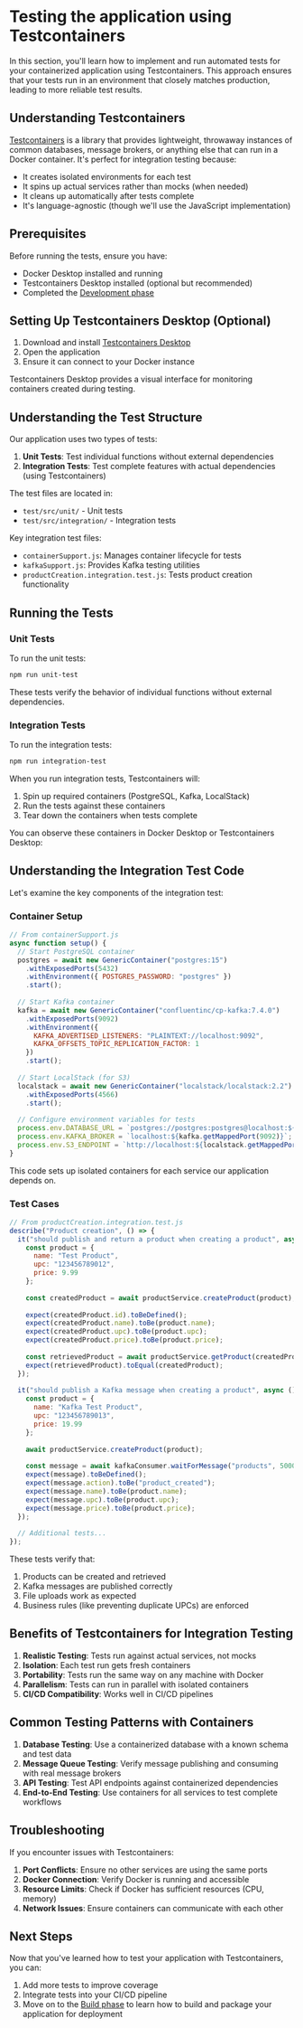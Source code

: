 # Testing the application using Testcontainers

In this section, you'll learn how to implement and run automated tests for your containerized application using Testcontainers. This approach ensures that your tests run in an environment that closely matches production, leading to more reliable test results.

## Understanding Testcontainers

[Testcontainers](https://testcontainers.com/) is a library that provides lightweight, throwaway instances of common databases, message brokers, or anything else that can run in a Docker container. It's perfect for integration testing because:

- It creates isolated environments for each test
- It spins up actual services rather than mocks (when needed)
- It cleans up automatically after tests complete
- It's language-agnostic (though we'll use the JavaScript implementation)

## Prerequisites

Before running the tests, ensure you have:

- Docker Desktop installed and running
- Testcontainers Desktop installed (optional but recommended)
- Completed the [Development phase](develop.md)

## Setting Up Testcontainers Desktop (Optional)

1. Download and install [Testcontainers Desktop](https://testcontainers.com/desktop/)
2. Open the application
3. Ensure it can connect to your Docker instance

Testcontainers Desktop provides a visual interface for monitoring containers created during testing.

## Understanding the Test Structure

Our application uses two types of tests:

1. **Unit Tests**: Test individual functions without external dependencies
2. **Integration Tests**: Test complete features with actual dependencies (using Testcontainers)

The test files are located in:
- `test/src/unit/` - Unit tests
- `test/src/integration/` - Integration tests

Key integration test files:
- `containerSupport.js`: Manages container lifecycle for tests
- `kafkaSupport.js`: Provides Kafka testing utilities
- `productCreation.integration.test.js`: Tests product creation functionality

## Running the Tests

### Unit Tests

To run the unit tests:

```bash
npm run unit-test
```

These tests verify the behavior of individual functions without external dependencies.

### Integration Tests

To run the integration tests:

```bash
npm run integration-test
```

When you run integration tests, Testcontainers will:
1. Spin up required containers (PostgreSQL, Kafka, LocalStack)
2. Run the tests against these containers
3. Tear down the containers when tests complete

You can observe these containers in Docker Desktop or Testcontainers Desktop:

## Understanding the Integration Test Code

Let's examine the key components of the integration test:

### Container Setup

```javascript
// From containerSupport.js
async function setup() {
  // Start PostgreSQL container
  postgres = await new GenericContainer("postgres:15")
    .withExposedPorts(5432)
    .withEnvironment({ POSTGRES_PASSWORD: "postgres" })
    .start();
  
  // Start Kafka container
  kafka = await new GenericContainer("confluentinc/cp-kafka:7.4.0")
    .withExposedPorts(9092)
    .withEnvironment({
      KAFKA_ADVERTISED_LISTENERS: "PLAINTEXT://localhost:9092",
      KAFKA_OFFSETS_TOPIC_REPLICATION_FACTOR: 1
    })
    .start();
  
  // Start LocalStack (for S3)
  localstack = await new GenericContainer("localstack/localstack:2.2")
    .withExposedPorts(4566)
    .start();
  
  // Configure environment variables for tests
  process.env.DATABASE_URL = `postgres://postgres:postgres@localhost:${postgres.getMappedPort(5432)}/postgres`;
  process.env.KAFKA_BROKER = `localhost:${kafka.getMappedPort(9092)}`;
  process.env.S3_ENDPOINT = `http://localhost:${localstack.getMappedPort(4566)}`;
}
```

This code sets up isolated containers for each service our application depends on.

### Test Cases

```javascript
// From productCreation.integration.test.js
describe("Product creation", () => {
  it("should publish and return a product when creating a product", async () => {
    const product = {
      name: "Test Product",
      upc: "123456789012",
      price: 9.99
    };
    
    const createdProduct = await productService.createProduct(product);
    
    expect(createdProduct.id).toBeDefined();
    expect(createdProduct.name).toBe(product.name);
    expect(createdProduct.upc).toBe(product.upc);
    expect(createdProduct.price).toBe(product.price);
    
    const retrievedProduct = await productService.getProduct(createdProduct.id);
    expect(retrievedProduct).toEqual(createdProduct);
  });
  
  it("should publish a Kafka message when creating a product", async () => {
    const product = {
      name: "Kafka Test Product",
      upc: "123456789013",
      price: 19.99
    };
    
    await productService.createProduct(product);
    
    const message = await kafkaConsumer.waitForMessage("products", 5000);
    expect(message).toBeDefined();
    expect(message.action).toBe("product_created");
    expect(message.name).toBe(product.name);
    expect(message.upc).toBe(product.upc);
    expect(message.price).toBe(product.price);
  });
  
  // Additional tests...
});
```

These tests verify that:
1. Products can be created and retrieved
2. Kafka messages are published correctly
3. File uploads work as expected
4. Business rules (like preventing duplicate UPCs) are enforced

## Benefits of Testcontainers for Integration Testing

1. **Realistic Testing**: Tests run against actual services, not mocks
2. **Isolation**: Each test run gets fresh containers
3. **Portability**: Tests run the same way on any machine with Docker
4. **Parallelism**: Tests can run in parallel with isolated containers
5. **CI/CD Compatibility**: Works well in CI/CD pipelines

## Common Testing Patterns with Containers

1. **Database Testing**: Use a containerized database with a known schema and test data
2. **Message Queue Testing**: Verify message publishing and consuming with real message brokers
3. **API Testing**: Test API endpoints against containerized dependencies
4. **End-to-End Testing**: Use containers for all services to test complete workflows

## Troubleshooting

If you encounter issues with Testcontainers:

1. **Port Conflicts**: Ensure no other services are using the same ports
2. **Docker Connection**: Verify Docker is running and accessible
3. **Resource Limits**: Check if Docker has sufficient resources (CPU, memory)
4. **Network Issues**: Ensure containers can communicate with each other

## Next Steps

Now that you've learned how to test your application with Testcontainers, you can:

1. Add more tests to improve coverage
2. Integrate tests into your CI/CD pipeline
3. Move on to the [Build phase](build.md) to learn how to build and package your application for deployment
